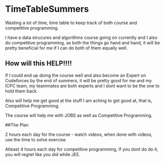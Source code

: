 # TimeTableSummers
Wasting a lot of time, time table to keep track of both course and competitive programming.

I have a data strucures and algorithms course going on currently and I also do competitive programming, as both the things go hand and hand, it will be pretty beneficial for me if I can do both of them equally well.


## How will this HELP!!!!

If I could end up doing the course well and also become an Expert on Codeforces by the end of summers, it will be pretty good for me and my ICPC team, my teammates are both experts and I dont want to be the one to hold them back.


Also will help me get good at the stuff I am aching to get good at, that is, Competitive Programming.

The course will help me with JOBS as well as Competitive Programming.



##The Plan


2 hours each day for the course - watch videos, when done with videos, use the time to solve exercise.


Atleast 4 hours each day for competitive programming, If  you dont do do it, you will regret like you did while JEE.
